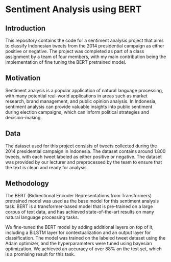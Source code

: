# Sentiment Analysis using BERT

## Introduction
This repository contains the code for a sentiment analysis project that aims to classify Indonesian tweets from the 2014 presidential campaign as either positive or negative. The project was completed as part of a class assignment by a team of four members, with my main contribution being the implementation of fine tuning the BERT pretrained model.

## Motivation
Sentiment analysis is a popular application of natural language processing, with many potential real-world applications in areas such as market research, brand management, and public opinion analysis. In Indonesia, sentiment analysis can provide valuable insights into public sentiment during election campaigns, which can inform political strategies and decision-making.

## Data
The dataset used for this project consists of tweets collected during the 2014 presidential campaign in Indonesia. The dataset contains around 1.800 tweets, with each tweet labeled as either positive or negative. The dataset was provided by our lecturer and preprocessed by the team to ensure that the text is clean and ready for analysis.

## Methodology
The BERT (Bidirectional Encoder Representations from Transformers) pretrained model was used as the base model for this sentiment analysis task. BERT is a transformer-based model that is pre-trained on a large corpus of text data, and has achieved state-of-the-art results on many natural language processing tasks.

We fine-tuned the BERT model by adding additional layers on top of it, including a BiLSTM layer for contextualization and an output layer for classification. The model was trained on the labeled tweet dataset using the Adam optimizer, and the hyperparameters were tuned using bayesian optimization. We achieved an accuracy of over 88% on the test set, which is a promising result for this task.